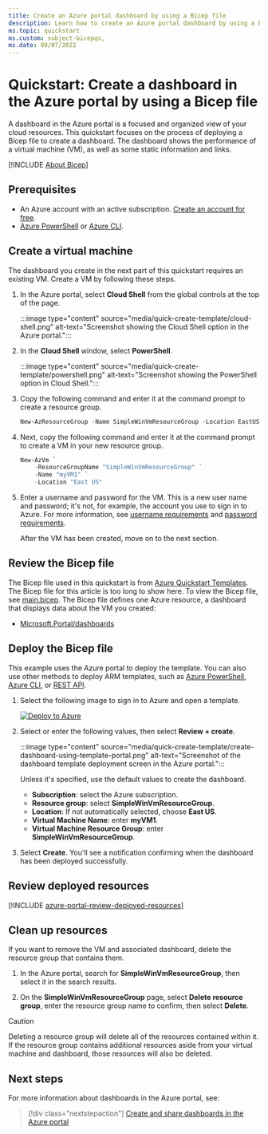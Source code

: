 ```yaml
---
title: Create an Azure portal dashboard by using a Bicep file
description: Learn how to create an Azure portal dashboard by using a Bicep file.
ms.topic: quickstart
ms.custom: subject-bicepqs,
ms.date: 09/07/2022
---
```


# Quickstart: Create a dashboard in the Azure portal by using a Bicep file

A dashboard in the Azure portal is a focused and organized view of your cloud resources. This quickstart focuses on the process of deploying a Bicep file to create a dashboard. The dashboard shows the performance of a virtual machine (VM), as well as some static information and links.

[!INCLUDE [About Bicep](../../includes/resource-manager-quickstart-bicep-introduction.md)]

## Prerequisites

- An Azure account with an active subscription. [Create an account for free](https://azure.microsoft.com/free/?WT.mc_id=A261C142F).
- [Azure PowerShell](/powershell/azure/install-az-ps) or [Azure CLI](/cli/azure/install-azure-cli).

## Create a virtual machine

The dashboard you create in the next part of this quickstart requires an existing VM. Create a VM by following these steps.

1. In the Azure portal, select **Cloud Shell** from the global controls at the top of the page.

    :::image type="content" source="media/quick-create-template/cloud-shell.png" alt-text="Screenshot showing the Cloud Shell option in the Azure portal.":::

1. In the **Cloud Shell** window, select **PowerShell**.

    :::image type="content" source="media/quick-create-template/powershell.png" alt-text="Screenshot showing the PowerShell option in Cloud Shell.":::

1. Copy the following command and enter it at the command prompt to create a resource group.

    ```powershell
    New-AzResourceGroup -Name SimpleWinVmResourceGroup -Location EastUS
    ```

1. Next, copy the following command and enter it at the command prompt to create a VM in your new resource group.

    ```powershell
    New-AzVm `
        -ResourceGroupName "SimpleWinVmResourceGroup" `
        -Name "myVM1" `
        -Location "East US"
    ```

1. Enter a username and password for the VM. This is a new user name and password; it's not, for example, the account you use to sign in to Azure. For more information, see [username requirements](../virtual-machines/windows/faq.yml#what-are-the-username-requirements-when-creating-a-vm-) and [password requirements](../virtual-machines/windows/faq.yml#what-are-the-password-requirements-when-creating-a-vm-).

    After the VM has been created, move on to the next section.

## Review the Bicep file

The Bicep file used in this quickstart is from [Azure Quickstart Templates](https://azure.microsoft.com/resources/templates/azure-portal-dashboard/). The Bicep file for this article is too long to show here. To view the Bicep file, see [main.bicep](https://raw.githubusercontent.com/Azure/azure-quickstart-templates/master/quickstarts/microsoft.portal/azure-portal-dashboard/main.bicep). The Bicep file defines one Azure resource, a dashboard that displays data about the VM you created:

- [Microsoft.Portal/dashboards](/azure/templates/microsoft.portal/dashboards?pivots=deployment-language-bicep)

## Deploy the Bicep file

This example uses the Azure portal to deploy the template. You can also use other methods to deploy ARM templates, such as [Azure PowerShell](../azure-resource-manager/templates/deploy-powershell.md), [Azure CLI](../azure-resource-manager/templates/deploy-cli.md), or [REST API](../azure-resource-manager/templates/deploy-rest.md).

1. Select the following image to sign in to Azure and open a template.

    [![Deploy to Azure](../media/template-deployments/deploy-to-azure.svg)](https://portal.azure.com/#create/Microsoft.Template/uri/https%3A%2F%2Fraw.githubusercontent.com%2FAzure%2Fazure-quickstart-templates%2Fmaster%2Fquickstarts%2Fmicrosoft.portal%2Fazure-portal-dashboard%2Fazuredeploy.json)

1. Select or enter the following values, then select **Review + create**.

    :::image type="content" source="media/quick-create-template/create-dashboard-using-template-portal.png" alt-text="Screenshot of the dashboard template deployment screen in the Azure portal.":::

    Unless it's specified, use the default values to create the dashboard.

    - **Subscription**: select the Azure subscription.
    - **Resource group**: select **SimpleWinVmResourceGroup**.
    - **Location**: If not automatically selected, choose **East US**.
    - **Virtual Machine Name**: enter **myVM1**.
    - **Virtual Machine Resource Group**: enter **SimpleWinVmResourceGroup**.

1. Select **Create**. You'll see a notification confirming when the dashboard has been deployed successfully.

## Review deployed resources

[!INCLUDE [azure-portal-review-deployed-resources](../../includes/azure-portal-review-deployed-resources.md)]

## Clean up resources

If you want to remove the VM and associated dashboard, delete the resource group that contains them.

1. In the Azure portal, search for **SimpleWinVmResourceGroup**, then select it in the search results.

1. On the **SimpleWinVmResourceGroup** page, select **Delete resource group**, enter the resource group name to confirm, then select **Delete**.

> [!CAUTION]
> Deleting a resource group will delete all of the resources contained within it. If the resource group contains additional resources aside from your virtual machine and dashboard, those resources will also be deleted.

## Next steps

For more information about dashboards in the Azure portal, see:

> [!div class="nextstepaction"]
> [Create and share dashboards in the Azure portal](azure-portal-dashboards.md)
